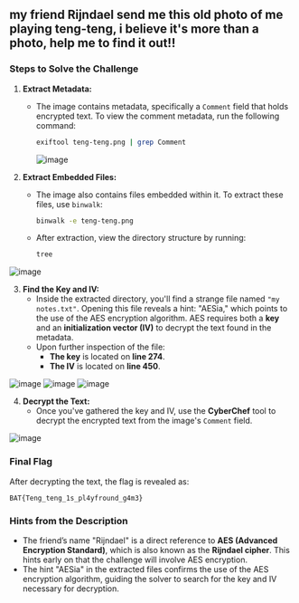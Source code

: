 ## my friend Rijndael send me this old photo of me playing teng-teng, i believe it's more than a photo, help me to find it out!! 


### Steps to Solve the Challenge

1. **Extract Metadata:**
   - The image contains metadata, specifically a `Comment` field that holds encrypted text. To view the comment metadata, run the following command:
     ```bash
     exiftool teng-teng.png | grep Comment
     ```
     ![image](https://github.com/user-attachments/assets/4bff8945-795e-44f6-bb08-78e8c5c3d2bc)

2. **Extract Embedded Files:**
   - The image also contains files embedded within it. To extract these files, use `binwalk`:
     ```bash
     binwalk -e teng-teng.png
     ```
   - After extraction, view the directory structure by running:
     ```bash
     tree
     ```

![image](https://github.com/user-attachments/assets/9b21366e-65f1-4c88-b195-51d2b78e20f9)

3. **Find the Key and IV:**
   - Inside the extracted directory, you'll find a strange file named `"my notes.txt"`. Opening this file reveals a hint: "AESia," which points to the use of the AES encryption algorithm. AES requires both a **key** and an **initialization vector (IV)** to decrypt the text found in the metadata.
   - Upon further inspection of the file:
     - **The key** is located on **line 274**.
     - **The IV** is located on **line 450**.

![image](https://github.com/user-attachments/assets/24228cba-860f-4dfa-a877-a243833602a7)
![image](https://github.com/user-attachments/assets/3d2d9531-f58b-497b-8944-983161323ea4)
![image](https://github.com/user-attachments/assets/d0dc0c27-67fd-451e-b4a7-845f8c1c9a56)

4. **Decrypt the Text:**
   - Once you've gathered the key and IV, use the **CyberChef** tool to decrypt the encrypted text from the image's `Comment` field.

![image](https://github.com/user-attachments/assets/4d7bd9a3-c31a-4d38-8b81-67f311f02f08)

### Final Flag

After decrypting the text, the flag is revealed as:

`BAT{Teng_teng_1s_pl4yfround_g4m3}`

### Hints from the Description

- The friend’s name "Rijndael" is a direct reference to **AES (Advanced Encryption Standard)**, which is also known as the **Rijndael cipher**. This hints early on that the challenge will involve AES encryption.
- The hint "AESia" in the extracted files confirms the use of the AES encryption algorithm, guiding the solver to search for the key and IV necessary for decryption.

